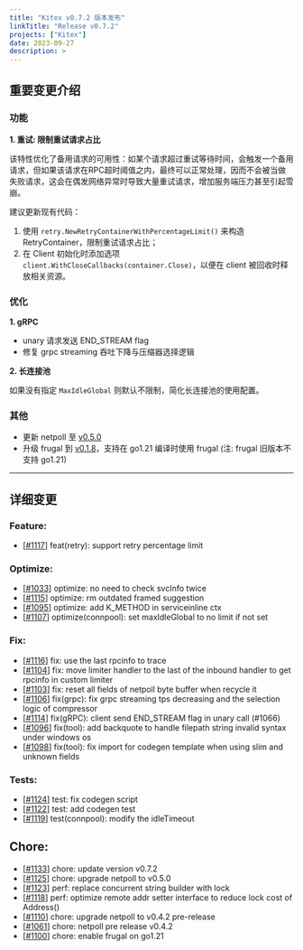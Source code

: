 ```yaml
---
title: "Kitex v0.7.2 版本发布"
linkTitle: "Release v0.7.2"
projects: ["Kitex"]
date: 2023-09-27
description: >
---
```


## 重要变更介绍

### 功能

**1. 重试: 限制重试请求占比**

该特性优化了备用请求的可用性：如某个请求超过重试等待时间，会触发一个备用请求，但如果该请求在RPC超时阈值之内，最终可以正常处理，因而不会被当做失败请求，这会在偶发网络异常时导致大量重试请求，增加服务端压力甚至引起雪崩。

建议更新现有代码：

1. 使用 `retry.NewRetryContainerWithPercentageLimit()` 来构造 RetryContainer，限制重试请求占比；
2. 在 Client 初始化时添加选项 `client.WithCloseCallbacks(container.Close)`，以便在 client 被回收时释放相关资源。

### 优化

**1. gRPC**

- unary 请求发送 END_STREAM flag
- 修复 grpc streaming 吞吐下降与压缩器选择逻辑

**2. 长连接池**

如果没有指定 `MaxIdleGlobal` 则默认不限制，简化长连接池的使用配置。

### 其他

- 更新 netpoll 至 [v0.5.0](https://github.com/cloudwego/netpoll/releases/tag/v0.5.0)
- 升级 frugal 到 [v0.1.8](https://github.com/cloudwego/frugal/releases/tag/v0.1.8)，支持在 go1.21 编译时使用 frugal (注: frugal 旧版本不支持 go1.21)

---

## 详细变更

### Feature:

- [[#1117](https://github.com/cloudwego/kitex/pull/1117)] feat(retry): support retry percentage limit

### Optimize:

- [[#1033](https://github.com/cloudwego/kitex/pull/1033)] optimize: no need to check svcInfo twice
- [[#1115](https://github.com/cloudwego/kitex/pull/1115)] optimize: rm outdated framed suggestion
- [[#1095](https://github.com/cloudwego/kitex/pull/1095)] optimize: add K_METHOD in serviceinline ctx
- [[#1107](https://github.com/cloudwego/kitex/pull/1107)] optimize(connpool): set maxIdleGlobal to no limit if not set

### Fix:

- [[#1116](https://github.com/cloudwego/kitex/pull/1116)] fix: use the last rpcinfo to trace
- [[#1104](https://github.com/cloudwego/kitex/pull/1104)] fix: move limiter handler to the last of the inbound handler to get rpcinfo in custom limiter
- [[#1103](https://github.com/cloudwego/kitex/pull/1103)] fix: reset all fields of netpoll byte buffer when recycle it
- [[#1106](https://github.com/cloudwego/kitex/pull/1106)] fix(grpc): fix grpc streaming tps decreasing and the selection logic of compressor
- [[#1114](https://github.com/cloudwego/kitex/pull/1114)] fix(gRPC): client send END_STREAM flag in unary call (#1066)
- [[#1096](https://github.com/cloudwego/kitex/pull/1096)] fix(tool): add backquote to handle filepath string invalid syntax under windows os
- [[#1098](https://github.com/cloudwego/kitex/pull/1098)] fix(tool): fix import for codegen template when using slim and unknown fields

### Tests:

- [[#1124](https://github.com/cloudwego/kitex/pull/1124)] test: fix codegen script
- [[#1122](https://github.com/cloudwego/kitex/pull/1122)] test: add codegen test
- [[#1119](https://github.com/cloudwego/kitex/pull/1119)] test(connpool): modify the idleTimeout

## Chore:

- [[#1133](https://github.com/cloudwego/kitex/pull/1133)] chore: update version v0.7.2
- [[#1125](https://github.com/cloudwego/kitex/pull/1125)] chore: upgrade netpoll to v0.5.0
- [[#1123](https://github.com/cloudwego/kitex/pull/1123)] perf: replace concurrent string builder with lock
- [[#1118](https://github.com/cloudwego/kitex/pull/1118)] perf: optimize remote addr setter interface to reduce lock cost of Address()
- [[#1110](https://github.com/cloudwego/kitex/pull/1110)] chore: upgrade netpoll to v0.4.2 pre-release
- [[#1061](https://github.com/cloudwego/kitex/pull/1061)] chore: netpoll pre release v0.4.2
- [[#1100](https://github.com/cloudwego/kitex/pull/1100)] chore: enable frugal on go1.21
